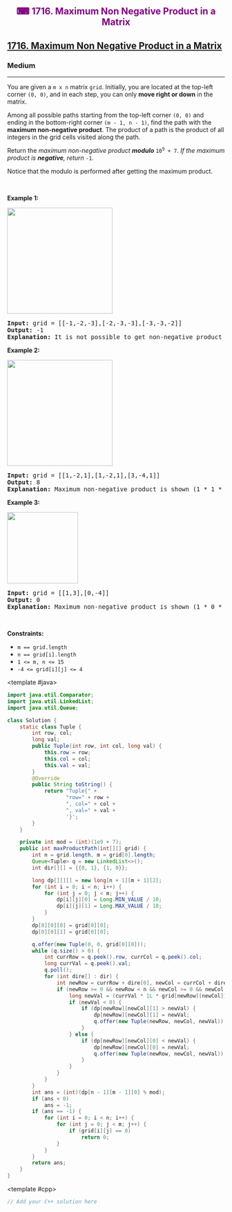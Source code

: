 <div align = "center">
<h style = "margin-bottom: 0px; margin-top: 0px; color : purple;" align = "center" class = "header">

## ⌨ 1716. Maximum Non Negative Product in a Matrix

</h>
</div>

<h2><a href="https://leetcode.com/problems/maximum-non-negative-product-in-a-matrix" target = "_blank">1716. Maximum Non Negative Product in a Matrix</a></h2><h3>Medium</h3><hr><p>You are given a <code>m x n</code> matrix <code>grid</code>. Initially, you are located at the top-left corner <code>(0, 0)</code>, and in each step, you can only <strong>move right or down</strong> in the matrix.</p>

<p>Among all possible paths starting from the top-left corner <code>(0, 0)</code> and ending in the bottom-right corner <code>(m - 1, n - 1)</code>, find the path with the <strong>maximum non-negative product</strong>. The product of a path is the product of all integers in the grid cells visited along the path.</p>

<p>Return the <em>maximum non-negative product <strong>modulo</strong> </em><code>10<sup>9</sup> + 7</code>. <em>If the maximum product is <strong>negative</strong>, return </em><code>-1</code>.</p>

<p>Notice that the modulo is performed after getting the maximum product.</p>

<p>&nbsp;</p>
<p><strong class="example">Example 1:</strong></p>
<img alt="" src="https://assets.leetcode.com/uploads/2021/12/23/product1.jpg" style="width: 244px; height: 245px;" />
<pre>
<strong>Input:</strong> grid = [[-1,-2,-3],[-2,-3,-3],[-3,-3,-2]]
<strong>Output:</strong> -1
<strong>Explanation:</strong> It is not possible to get non-negative product in the path from (0, 0) to (2, 2), so return -1.
</pre>

<p><strong class="example">Example 2:</strong></p>
<img alt="" src="https://assets.leetcode.com/uploads/2021/12/23/product2.jpg" style="width: 244px; height: 245px;" />
<pre>
<strong>Input:</strong> grid = [[1,-2,1],[1,-2,1],[3,-4,1]]
<strong>Output:</strong> 8
<strong>Explanation:</strong> Maximum non-negative product is shown (1 * 1 * -2 * -4 * 1 = 8).
</pre>

<p><strong class="example">Example 3:</strong></p>
<img alt="" src="https://assets.leetcode.com/uploads/2021/12/23/product3.jpg" style="width: 164px; height: 165px;" />
<pre>
<strong>Input:</strong> grid = [[1,3],[0,-4]]
<strong>Output:</strong> 0
<strong>Explanation:</strong> Maximum non-negative product is shown (1 * 0 * -4 = 0).
</pre>

<p>&nbsp;</p>
<p><strong>Constraints:</strong></p>

<ul>
	<li><code>m == grid.length</code></li>
	<li><code>n == grid[i].length</code></li>
	<li><code>1 &lt;= m, n &lt;= 15</code></li>
	<li><code>-4 &lt;= grid[i][j] &lt;= 4</code></li>
</ul>

<CodeTabs :languages="[ { name: 'C++', slot: 'cpp' }, { name: 'Java', slot: 'java' } ]">

<template #java>

```java
import java.util.Comparator;
import java.util.LinkedList;
import java.util.Queue;

class Solution {
    static class Tuple {
        int row, col;
        long val;
        public Tuple(int row, int col, long val) {
            this.row = row;
            this.col = col;
            this.val = val;
        }
        @Override
        public String toString() {
            return "Tuple{" +
                   "row=" + row +
                   ", col=" + col +
                   ", val=" + val +
                   '}';
        }
    }

    private int mod = (int)(1e9 + 7);
    public int maxProductPath(int[][] grid) {
        int n = grid.length, m = grid[0].length;
        Queue<Tuple> q = new LinkedList<>();
        int dir[][] = {{0, 1}, {1, 0}};

        long dp[][][] = new long[n + 1][m + 1][2];
        for (int i = 0; i < n; i++) {
            for (int j = 0; j < m; j++) {
                dp[i][j][0] = Long.MIN_VALUE / 10;
                dp[i][j][1] = Long.MAX_VALUE / 10;
            }
        }
        dp[0][0][0] = grid[0][0];
        dp[0][0][1] = grid[0][0];

        q.offer(new Tuple(0, 0, grid[0][0]));
        while (q.size() > 0) {
            int currRow = q.peek().row, currCol = q.peek().col;
            long currVal = q.peek().val;
            q.poll();
            for (int dire[] : dir) {
                int newRow = currRow + dire[0], newCol = currCol + dire[1];
                if (newRow >= 0 && newRow < n && newCol >= 0 && newCol < m) {
                    long newVal = (currVal * 1L * grid[newRow][newCol]);
                    if (newVal < 0) {
                        if (dp[newRow][newCol][1] > newVal) {
                            dp[newRow][newCol][1] = newVal;
                            q.offer(new Tuple(newRow, newCol, newVal));
                        }
                    } else {
                        if (dp[newRow][newCol][0] < newVal) {
                            dp[newRow][newCol][0] = newVal;
                            q.offer(new Tuple(newRow, newCol, newVal));
                        }
                    }
                }
            }
        }
        int ans = (int)(dp[n - 1][m - 1][0] % mod);
        if (ans < 0)
            ans = -1;
        if (ans == -1) {
            for (int i = 0; i < n; i++) {
                for (int j = 0; j < m; j++) {
                    if (grid[i][j] == 0)
                        return 0;
                }
            }
        }
        return ans;
    }
}
```

</template>

<template #cpp>

```cpp
// Add your C++ solution here
```

</template>

</CodeTabs>
